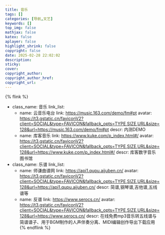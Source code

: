 ```yaml
---
title: 音乐
tags: []
categories: [导航,文艺]
keywords: []
top_img: false
mathjax: false
katex: false
aplayer: false
highlight_shrink: false
copyright: false
date: 2025-02-28 22:02:02
description:
sticky:
cover:
copyright_author:
copyright_author_href:
copyright_url:
---
```


{% flink %}
- class_name:  音乐
  link_list:
    - name: 云音乐电台
      link: https://music.163.com/demo/fm#pt
      avatar: https://t3.gstatic.cn/faviconV2?client=SOCIAL&type=FAVICON&fallback_opts=TYPE,SIZE,URL&size=128&url=https://music.163.com/demo/fm#pt
      descr: 内测DEMO
    - name: 库客音乐
      link: https://www.kuke.com/p_index.html#/
      avatar: https://t3.gstatic.cn/faviconV2?client=SOCIAL&type=FAVICON&fallback_opts=TYPE,SIZE,URL&size=128&url=https://www.kuke.com/p_index.html#/
      descr: 库客数字音乐图书馆
- class_name:  乐谱
  link_list:
    - name: 师谦曲谱网
      link: https://api1.qupu.aijuben.cn/
      avatar: https://t3.gstatic.cn/faviconV2?client=SOCIAL&type=FAVICON&fallback_opts=TYPE,SIZE,URL&size=128&url=https://api1.qupu.aijuben.cn/
      descr: 简谱,钢琴谱,吉他谱,五线谱等
    - name: 反谱
      link: https://www.serocs.cn/
      avatar: https://t3.gstatic.cn/faviconV2?client=SOCIAL&type=FAVICON&fallback_opts=TYPE,SIZE,URL&size=128&url=https://www.serocs.cn/
      descr: 在线免费mp3音乐转五线谱与简谱谱子、用于BGM制作的人声伴奏分离、MIDI编辑创作导出下载应用
{% endflink %}